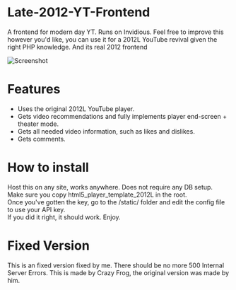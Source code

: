 # Late-2012-YT-Frontend
A frontend for modern day YT. Runs on Invidious.
Feel free to improve this however you'd like, you can use it for a 2012L YouTube revival given the right PHP knowledge.
And its real 2012 frontend 

![Screenshot](https://github.com//MediaDanyaVideoEditor590/Late-2012-YT-Frontend/blob/main/imageyt.png)

# Features
- Uses the original 2012L YouTube player.
- Gets video recommendations and fully implements player end-screen + theater mode.
- Gets all needed video information, such as likes and dislikes.
- Gets comments.

# How to install
Host this on any site, works anywhere. Does not require any DB setup. \
Make sure you copy html5_player_template_2012L in the root. \
Once you've gotten the key, go to the /static/ folder and edit the config file to use your API key. \
If you did it right, it should work. Enjoy.

# Fixed Version
This is an fixed version fixed by me. There should be no more 500 Internal Server Errors.
This is made by Crazy Frog, the original version was made by him.

